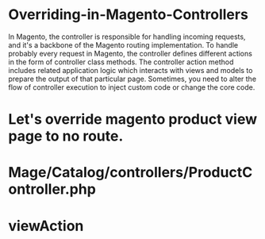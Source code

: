# Overriding-in-Magento-Controllers
In Magento, the controller is responsible for handling incoming requests, and it's a backbone of the Magento routing implementation. To handle probably every request in Magento, the controller defines different actions in the form of controller class methods. The controller action method includes related application logic which interacts with views and models to prepare the output of that particular page. Sometimes, you need to alter the flow of controller execution to inject custom code or change the core code.

# Let's override magento product view page to no route.
# Mage/Catalog/controllers/ProductController.php

# viewAction
